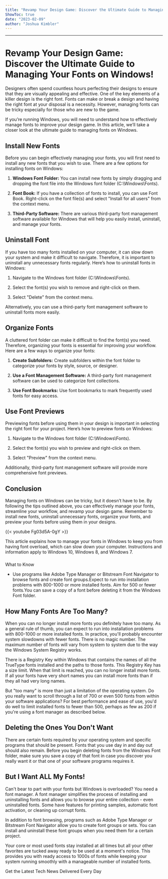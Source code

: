 ```yaml
---
title: "Revamp Your Design Game: Discover the Ultimate Guide to Managing Your Fonts on Windows!"
ShowToc: true 
date: "2023-02-09"
author: "Joshua Kimbler"
---
```

*****
# Revamp Your Design Game: Discover the Ultimate Guide to Managing Your Fonts on Windows!

Designers often spend countless hours perfecting their designs to ensure that they are visually appealing and effective. One of the key elements of a killer design is the right font. Fonts can make or break a design and having the right font at your disposal is a necessity. However, managing fonts can be tricky especially for those who are new to the game.

If you’re running Windows, you will need to understand how to effectively manage fonts to improve your design game. In this article, we’ll take a closer look at the ultimate guide to managing fonts on Windows.

## Install New Fonts

Before you can begin effectively managing your fonts, you will first need to install any new fonts that you wish to use. There are a few options for installing fonts on Windows:

1. **Windows Font Folder:** You can install new fonts by simply dragging and dropping the font file into the Windows font folder (C:\Windows\Fonts).

2. **Font Book:** If you have a collection of fonts to install, you can use Font Book. Right-click on the font file(s) and select "Install for all users" from the context menu.

3. **Third-Party Software:** There are various third-party font management software available for Windows that will help you easily install, uninstall, and manage your fonts.

## Uninstall Font

If you have too many fonts installed on your computer, it can slow down your system and make it difficult to navigate. Therefore, it is important to uninstall any unnecessary fonts regularly. Here’s how to uninstall fonts in Windows:

1. Navigate to the Windows font folder (C:\Windows\Fonts).

2. Select the font(s) you wish to remove and right-click on them.

3. Select "Delete" from the context menu.

Alternatively, you can use a third-party font management software to uninstall fonts more easily.

## Organize Fonts

A cluttered font folder can make it difficult to find the font(s) you need. Therefore, organizing your fonts is essential for improving your workflow. Here are a few ways to organize your fonts:

1. **Create Subfolders:** Create subfolders within the font folder to categorize your fonts by style, source, or designer.

2. **Use a Font Management Software:** A third-party font management software can be used to categorize font collections.

3. **Use Font Bookmarks:** Use font bookmarks to mark frequently used fonts for easy access.

## Use Font Previews

Previewing fonts before using them in your design is important in selecting the right font for your project. Here’s how to preview fonts on Windows:

1. Navigate to the Windows font folder (C:\Windows\Fonts).

2. Select the font(s) you wish to preview and right-click on them.

3. Select "Preview" from the context menu.

Additionally, third-party font management software will provide more comprehensive font previews.

## Conclusion

Managing fonts on Windows can be tricky, but it doesn’t have to be. By following the tips outlined above, you can effectively manage your fonts, streamline your workflow, and revamp your design game. Remember to install new fonts, uninstall unnecessary fonts, organize your fonts, and preview your fonts before using them in your designs.

{{< youtube Fg03d5A-0gY >}} 




This article explains how to manage your fonts in Windows to keep you from having font overload, which can slow down your computer. Instructions and information apply to Windows 10, Windows 8, and Windows 7.

 
### 
What to Know
 
- Use programs like Adobe Type Manager or Bitstream Font Navigator to browse fonts and create font groups.Expect to run into installation problems with 800-1000 or more installed fonts. Aim for 500 or fewer fonts.You can save a copy of a font before deleting it from the Windows Font folder.

 
##   How Many Fonts Are Too Many?  
 

When you can no longer install more fonts you definitely have too many. As a general rule of thumb, you can expect to run into installation problems with 800-1000 or more installed fonts. In practice, you'll probably encounter system slowdowns with fewer fonts. There is no magic number. The maximum number of fonts will vary from system to system due to the way the Windows System Registry works.

 

There is a Registry Key within Windows that contains the names of all the TrueType fonts installed and the paths to those fonts. This Registry Key has a size limit. When that limit is reached, you can no longer install more fonts. If all your fonts have very short names you can install more fonts than if they all had very long names.

 

But "too many" is more than just a limitation of the operating system. Do you really want to scroll through a list of 700 or even 500 fonts from within your software applications? For best performance and ease of use, you'd do well to limit installed fonts to fewer than 500, perhaps as few as 200 if you're using a font manager as described below.

 
##   Deleting the Ones You Don't Want  
 

There are certain fonts required by your operating system and specific programs that should be present. Fonts that you use day in and day out should also remain. Before you begin deleting fonts from the Windows Font folder, make sure you save a copy of that font in case you discover you really want it or that one of your software programs requires it.

 
##   But I Want ALL My Fonts!  
 

Can't bear to part with your fonts but Windows is overloaded? You need a font manager. A font manager simplifies the process of installing and uninstalling fonts and allows you to browse your entire collection - even uninstalled fonts. Some have features for printing samples, automatic font activation, or cleaning up corrupt fonts.

 

In addition to font browsing, programs such as Adobe Type Manager or Bitstream Font Navigator allow you to create font groups or sets. You can install and uninstall these font groups when you need them for a certain project.

 

Your core or most used fonts stay installed at all times but all your other favorites are tucked away ready to be used at a moment's notice. This provides you with ready access to 1000s of fonts while keeping your system running smoothly with a manageable number of installed fonts.

 

Get the Latest Tech News Delivered Every Day




